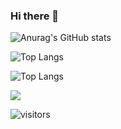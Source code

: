 ### Hi there 👋

![Anurag's GitHub stats](https://github-readme-stats.vercel.app/api?username=harjasnagi&show_icons=true&theme=nightowl)

![Top Langs](https://github-readme-stats.vercel.app/api/top-langs/?username=harjasnagi)

![Top Langs](https://github-readme-stats.vercel.app/api/top-langs/?username=harjasnagi&layout=compact)

![](https://visitor-badge.laobi.icu/badge?page_id=harjasnagi.harjasnagi)

![visitors](https://visitor-badge.glitch.me/badge?page_id=harjasnagi.visitor-badge)
<!--
**harjasnagi/harjasnagi** is a ✨ _special_ ✨ repository because its `README.md` (this file) appears on your GitHub profile.

Here are some ideas to get you started:

- 🔭 I’m currently working on ...
- 🌱 I’m currently learning ...
- 👯 I’m looking to collaborate on ...
- 🤔 I’m looking for help with ...
- 💬 Ask me about ...
- 📫 How to reach me: ...
- 😄 Pronouns: ...
- ⚡ Fun fact: ...
-->
